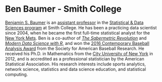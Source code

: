 # Ben Baumer - Smith College

[Benjamin S. Baumer](http://www.science.smith.edu/~bbaumer/w/) is an [assistant professor](https://www.smith.edu/academics/faculty/ben-baumer) in the [Statistical & Data Sciences program](https://www.smith.edu/sds/) at Smith College. He has been a practicing data scientist since 2004, when he became the first full-time statistical analyst for the [New York Mets](https://www.mlb.com/mets). Ben is a co-author of *[The Sabermetric Revolution](http://www.upenn.edu/pennpress/book/15168.html)* and *[Modern Data Science with R](http://mdsr-book.github.io/)*, and won the [2016 Contemporary Baseball Analysis Award](http://sabr.org/latest/baumer-brudnicki-mcmurray-win-2016-sabr-analytics-conference-research-awards) from the Society for American Baseball Research. He received his Ph.D. in Mathematics from the [City University of New York](http://gc.cuny.edu) in 2012, and is accredited as a professional statistician by the American Statistical Association. His research interests include sports analytics, network science, statistics and data science education, and statistical computing. 

